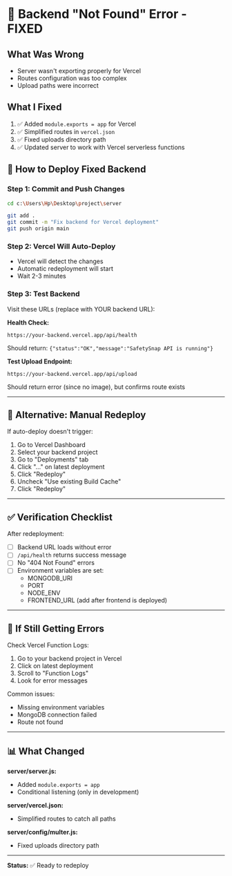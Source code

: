 # 🔧 Backend "Not Found" Error - FIXED

## What Was Wrong
- Server wasn't exporting properly for Vercel
- Routes configuration was too complex
- Upload paths were incorrect

## What I Fixed
1. ✅ Added `module.exports = app` for Vercel
2. ✅ Simplified routes in `vercel.json`
3. ✅ Fixed uploads directory path
4. ✅ Updated server to work with Vercel serverless functions

## 🚀 How to Deploy Fixed Backend

### Step 1: Commit and Push Changes

```bash
cd c:\Users\Hp\Desktop\project\server

git add .
git commit -m "Fix backend for Vercel deployment"
git push origin main
```

### Step 2: Vercel Will Auto-Deploy

- Vercel will detect the changes
- Automatic redeployment will start
- Wait 2-3 minutes

### Step 3: Test Backend

Visit these URLs (replace with YOUR backend URL):

**Health Check:**
```
https://your-backend.vercel.app/api/health
```
Should return: `{"status":"OK","message":"SafetySnap API is running"}`

**Test Upload Endpoint:**
```
https://your-backend.vercel.app/api/upload
```
Should return error (since no image), but confirms route exists

---

## 📝 Alternative: Manual Redeploy

If auto-deploy doesn't trigger:

1. Go to Vercel Dashboard
2. Select your backend project
3. Go to "Deployments" tab
4. Click "..." on latest deployment
5. Click "Redeploy"
6. Uncheck "Use existing Build Cache"
7. Click "Redeploy"

---

## ✅ Verification Checklist

After redeployment:

- [ ] Backend URL loads without error
- [ ] `/api/health` returns success message
- [ ] No "404 Not Found" errors
- [ ] Environment variables are set:
  - MONGODB_URI
  - PORT
  - NODE_ENV
  - FRONTEND_URL (add after frontend is deployed)

---

## 🐛 If Still Getting Errors

Check Vercel Function Logs:

1. Go to your backend project in Vercel
2. Click on latest deployment
3. Scroll to "Function Logs"
4. Look for error messages

Common issues:
- Missing environment variables
- MongoDB connection failed
- Route not found

---

## 📊 What Changed

**server/server.js:**
- Added `module.exports = app`
- Conditional listening (only in development)

**server/vercel.json:**
- Simplified routes to catch all paths

**server/config/multer.js:**
- Fixed uploads directory path

---

**Status:** ✅ Ready to redeploy
